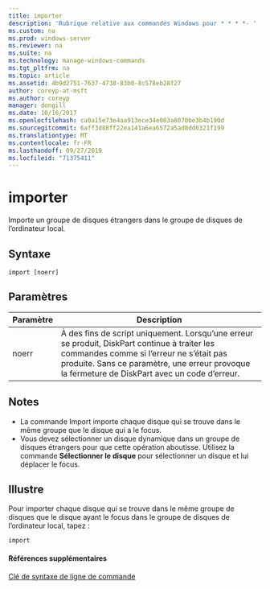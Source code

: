 ```yaml
---
title: importer
description: 'Rubrique relative aux commandes Windows pour * * * *- '
ms.custom: na
ms.prod: windows-server
ms.reviewer: na
ms.suite: na
ms.technology: manage-windows-commands
ms.tgt_pltfrm: na
ms.topic: article
ms.assetid: 4b9d2751-7637-4738-83b0-8c578eb28f27
author: coreyp-at-msft
ms.author: coreyp
manager: dongill
ms.date: 10/16/2017
ms.openlocfilehash: ca0a15e73e4aa913ece34e083a8070be3b4b190d
ms.sourcegitcommit: 6aff3d88ff22ea141a6ea6572a5ad8dd6321f199
ms.translationtype: MT
ms.contentlocale: fr-FR
ms.lasthandoff: 09/27/2019
ms.locfileid: "71375411"
---
```

# <a name="import"></a>importer



Importe un groupe de disques étrangers dans le groupe de disques de l’ordinateur local.

## <a name="syntax"></a>Syntaxe

```
import [noerr]
```

## <a name="parameters"></a>Paramètres

|Paramètre|Description|
|---------|-----------|
|noerr|À des fins de script uniquement. Lorsqu’une erreur se produit, DiskPart continue à traiter les commandes comme si l’erreur ne s’était pas produite. Sans ce paramètre, une erreur provoque la fermeture de DiskPart avec un code d’erreur.|

## <a name="remarks"></a>Notes

-   La commande Import importe chaque disque qui se trouve dans le même groupe que le disque qui a le focus.
-   Vous devez sélectionner un disque dynamique dans un groupe de disques étrangers pour que cette opération aboutisse. Utilisez la commande **Sélectionner le disque** pour sélectionner un disque et lui déplacer le focus.

## <a name="BKMK_examples"></a>Illustre

Pour importer chaque disque qui se trouve dans le même groupe de disques que le disque ayant le focus dans le groupe de disques de l’ordinateur local, tapez :
```
import
```

#### <a name="additional-references"></a>Références supplémentaires

[Clé de syntaxe de ligne de commande](command-line-syntax-key.md)

